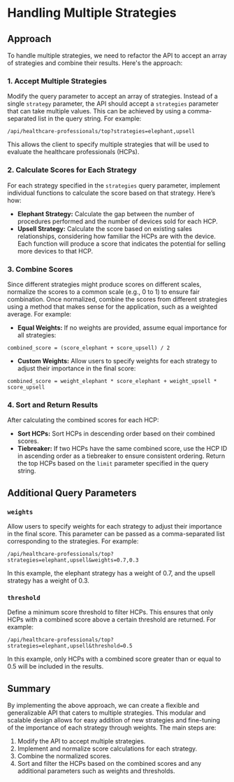 # Handling Multiple Strategies

## Approach

To handle multiple strategies, we need to refactor the API to accept an array of strategies and combine their results. Here's the approach:

### 1. Accept Multiple Strategies
Modify the query parameter to accept an array of strategies. Instead of a single `strategy` parameter, the API should accept a `strategies` parameter that can take multiple values. This can be achieved by using a comma-separated list in the query string. For example:

`/api/healthcare-professionals/top?strategies=elephant,upsell`

This allows the client to specify multiple strategies that will be used to evaluate the healthcare professionals (HCPs).

### 2. Calculate Scores for Each Strategy
For each strategy specified in the `strategies` query parameter, implement individual functions to calculate the score based on that strategy. Here’s how:
- **Elephant Strategy:** Calculate the gap between the number of procedures performed and the number of devices sold for each HCP.
- **Upsell Strategy:** Calculate the score based on existing sales relationships, considering how familiar the HCPs are with the device.
Each function will produce a score that indicates the potential for selling more devices to that HCP.

### 3. Combine Scores
Since different strategies might produce scores on different scales, normalize the scores to a common scale (e.g., 0 to 1) to ensure fair combination. Once normalized, combine the scores from different strategies using a method that makes sense for the application, such as a weighted average. For example:
- **Equal Weights:** If no weights are provided, assume equal importance for all strategies:

`combined_score = (score_elephant + score_upsell) / 2`

- **Custom Weights:** Allow users to specify weights for each strategy to adjust their importance in the final score:

`combined_score = weight_elephant * score_elephant + weight_upsell * score_upsell`


### 4. Sort and Return Results
After calculating the combined scores for each HCP:
- **Sort HCPs:** Sort HCPs in descending order based on their combined scores.
- **Tiebreaker:** If two HCPs have the same combined score, use the HCP ID in ascending order as a tiebreaker to ensure consistent ordering.
Return the top HCPs based on the `limit` parameter specified in the query string.

## Additional Query Parameters

### `weights`
Allow users to specify weights for each strategy to adjust their importance in the final score. This parameter can be passed as a comma-separated list corresponding to the strategies. For example:


`/api/healthcare-professionals/top?strategies=elephant,upsell&weights=0.7,0.3`

In this example, the elephant strategy has a weight of 0.7, and the upsell strategy has a weight of 0.3.

### `threshold`
Define a minimum score threshold to filter HCPs. This ensures that only HCPs with a combined score above a certain threshold are returned. For example:

`/api/healthcare-professionals/top?strategies=elephant,upsell&threshold=0.5`

In this example, only HCPs with a combined score greater than or equal to 0.5 will be included in the results.

## Summary
By implementing the above approach, we can create a flexible and generalizable API that caters to multiple strategies. This modular and scalable design allows for easy addition of new strategies and fine-tuning of the importance of each strategy through weights. The main steps are:

1. Modify the API to accept multiple strategies.
2. Implement and normalize score calculations for each strategy.
3. Combine the normalized scores.
4. Sort and filter the HCPs based on the combined scores and any additional parameters such as weights and thresholds.
